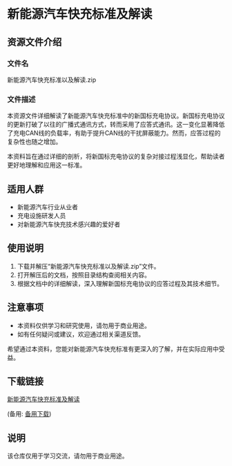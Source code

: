 # 新能源汽车快充标准及解读

## 资源文件介绍

### 文件名
新能源汽车快充标准以及解读.zip

### 文件描述
本资源文件详细解读了新能源汽车快充标准中的新国标充电协议。新国标充电协议的更新打破了以往的广播式通讯方式，转而采用了应答式通讯。这一变化显著降低了充电CAN线的负载率，有助于提升CAN线的干扰屏蔽能力。然而，应答过程的复杂性也随之增加。

本资料旨在通过详细的剖析，将新国标充电协议的复杂对接过程浅显化，帮助读者更好地理解和应用这一标准。

## 适用人群
- 新能源汽车行业从业者
- 充电设施研发人员
- 对新能源汽车快充技术感兴趣的爱好者

## 使用说明
1. 下载并解压“新能源汽车快充标准以及解读.zip”文件。
2. 打开解压后的文档，按照目录结构查阅相关内容。
3. 根据文档中的详细解读，深入理解新国标充电协议的应答过程及其技术细节。

## 注意事项
- 本资料仅供学习和研究使用，请勿用于商业用途。
- 如有任何疑问或建议，欢迎通过相关渠道反馈。

希望通过本资料，您能对新能源汽车快充标准有更深入的了解，并在实际应用中受益。

## 下载链接
[新能源汽车快充标准及解读](https://pan.quark.cn/s/7e136120c7a4) 

(备用: [备用下载](https://pan.baidu.com/s/1nqJIQMPS7jyRO3c4VpZXJw?pwd=1234))

## 说明

该仓库仅用于学习交流，请勿用于商业用途。
